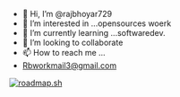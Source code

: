 - 👋 Hi, I’m @rajbhoyar729
- 👀 I’m interested in ...opensources woerk
- 🌱 I’m currently learning ...softwaredev.
- 💞️ I’m looking to collaborate 
- 📫 How to reach me ...
- Rbworkmail3@gmail.com

[![roadmap.sh](https://api.roadmap.sh/v1-badge/wide/64f3db3eb128dce3cba2331f?variant=dark)](https://roadmap.sh)
<!---
rajbhoyar729/rajbhoyar729 is a ✨ special ✨ repository because its `README.md` (this file) appears on your GitHub profile.

--->

